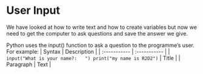 # User Input
We have looked at how to write text and how to create variables but now we need to get the computer to ask questions and save the answer we give.

Python uses the input() function to ask a question to the programme’s user. 
For example:
| Syntax | Description |
| :----------- | :----------- |
| `input("What is your name?:   ")
print("my name is R2D2")` | Title |
| Paragraph | Text |
